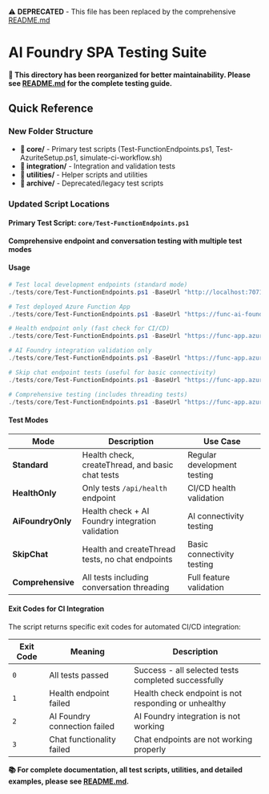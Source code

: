 ⚠️ **DEPRECATED** - This file has been replaced by the comprehensive [README.md](./README.md)

# AI Foundry SPA Testing Suite

**🔄 This directory has been reorganized for better maintainability. Please see [README.md](./README.md) for the complete testing guide.**

## Quick Reference

### New Folder Structure
- **📁 core/** - Primary test scripts (Test-FunctionEndpoints.ps1, Test-AzuriteSetup.ps1, simulate-ci-workflow.sh)
- **📁 integration/** - Integration and validation tests 
- **📁 utilities/** - Helper scripts and utilities
- **📁 archive/** - Deprecated/legacy test scripts

### Updated Script Locations

#### Primary Test Script: `core/Test-FunctionEndpoints.ps1`
**Comprehensive endpoint and conversation testing with multiple test modes**

#### Usage
```powershell
# Test local development endpoints (standard mode)
./tests/core/Test-FunctionEndpoints.ps1 -BaseUrl "http://localhost:7071"

# Test deployed Azure Function App
./tests/core/Test-FunctionEndpoints.ps1 -BaseUrl "https://func-ai-foundry-spa-backend-dev-001.azurewebsites.net"

# Health endpoint only (fast check for CI/CD)
./tests/core/Test-FunctionEndpoints.ps1 -BaseUrl "https://func-app.azurewebsites.net" -HealthOnly

# AI Foundry integration validation only
./tests/core/Test-FunctionEndpoints.ps1 -BaseUrl "https://func-app.azurewebsites.net" -AiFoundryOnly

# Skip chat endpoint tests (useful for basic connectivity)
./tests/core/Test-FunctionEndpoints.ps1 -BaseUrl "https://func-app.azurewebsites.net" -SkipChat

# Comprehensive testing (includes threading tests)
./tests/core/Test-FunctionEndpoints.ps1 -BaseUrl "https://func-app.azurewebsites.net" -Comprehensive
```

#### Test Modes

| Mode | Description | Use Case |
|------|-------------|----------|
| **Standard** | Health check, createThread, and basic chat tests | Regular development testing |
| **HealthOnly** | Only tests `/api/health` endpoint | CI/CD health validation |
| **AiFoundryOnly** | Health check + AI Foundry integration validation | AI connectivity testing |
| **SkipChat** | Health and createThread tests, no chat endpoints | Basic connectivity testing |
| **Comprehensive** | All tests including conversation threading | Full feature validation |

#### Exit Codes for CI Integration

The script returns specific exit codes for automated CI/CD integration:

| Exit Code | Meaning | Description |
|-----------|---------|-------------|
| `0` | All tests passed | Success - all selected tests completed successfully |
| `1` | Health endpoint failed | Health check endpoint is not responding or unhealthy |
| `2` | AI Foundry connection failed | AI Foundry integration is not working |
| `3` | Chat functionality failed | Chat endpoints are not working properly |

**📚 For complete documentation, all test scripts, utilities, and detailed examples, please see [README.md](./README.md).**
